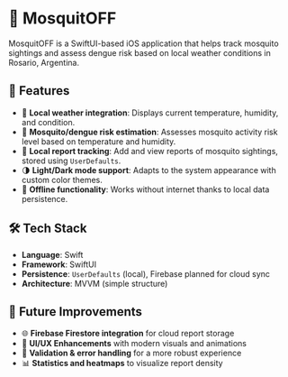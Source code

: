 # 🦟 MosquitOFF

MosquitOFF is a SwiftUI-based iOS application that helps track mosquito sightings and assess dengue risk based on local weather conditions in Rosario, Argentina.

## 🌟 Features

- 📍 **Local weather integration**: Displays current temperature, humidity, and condition.
- 🦠 **Mosquito/dengue risk estimation**: Assesses mosquito activity risk level based on temperature and humidity.
- 📝 **Local report tracking**: Add and view reports of mosquito sightings, stored using `UserDefaults`.
- 🌗 **Light/Dark mode support**: Adapts to the system appearance with custom color themes.
- 💾 **Offline functionality**: Works without internet thanks to local data persistence.

## 🛠 Tech Stack

- **Language**: Swift
- **Framework**: SwiftUI
- **Persistence**: `UserDefaults` (local), Firebase planned for cloud sync
- **Architecture**: MVVM (simple structure)

## 🚀 Future Improvements

- 🌐 **Firebase Firestore integration** for cloud report storage
- 📱 **UI/UX Enhancements** with modern visuals and animations
- 🧪 **Validation & error handling** for a more robust experience
- 📊 **Statistics and heatmaps** to visualize report density

